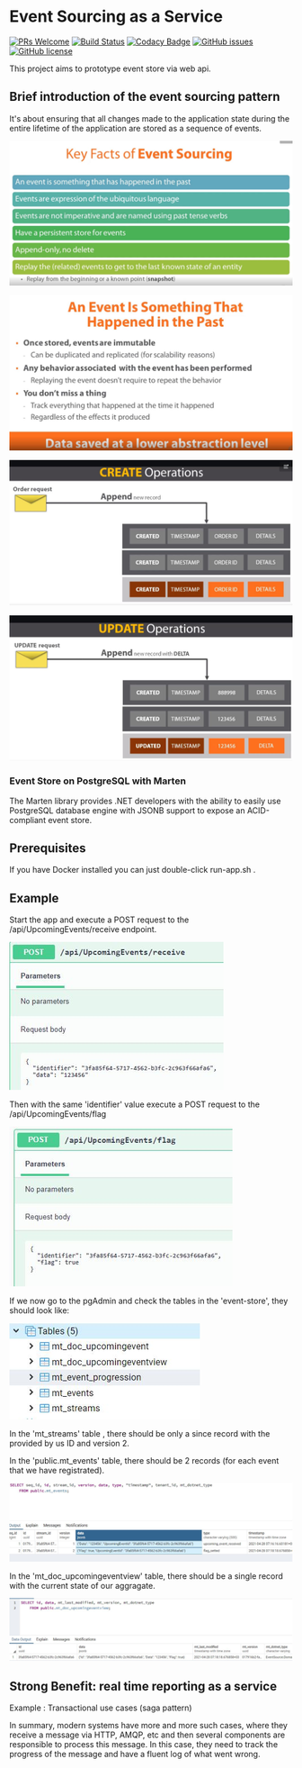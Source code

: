 # Event Sourcing as a Service
[![PRs Welcome](https://img.shields.io/badge/PRs-welcome-brightgreen.svg)](http://makeapullrequest.com)
[![Build Status](https://travis-ci.com/profjordanov/EventSource.svg?branch=main)](https://travis-ci.com/profjordanov/EventSource)
[![Codacy Badge](https://app.codacy.com/project/badge/Grade/336d1f8c57b34420b454bbcc836d4088)](https://www.codacy.com/gh/profjordanov/EventSource/dashboard?utm_source=github.com&amp;utm_medium=referral&amp;utm_content=profjordanov/EventSource&amp;utm_campaign=Badge_Grade)
[![GitHub issues](https://img.shields.io/github/issues/profjordanov/EventSource)](https://github.com/profjordanov/EventSource/issues)
[![GitHub license](https://img.shields.io/github/license/profjordanov/EventSource)](https://github.com/profjordanov/EventSource/blob/main/LICENSE)

This project aims to prototype event store via web api.

## Brief introduction of the event sourcing pattern
It's about ensuring that all changes made to the application state during the entire lifetime of the application
are stored as a sequence of events.

![alt text](https://raw.githubusercontent.com/profjordanov/EventSource/master/docs/Capture2.JPG)

![alt text](https://raw.githubusercontent.com/profjordanov/EventSource/master/docs/Capture3.JPG)

![alt text](https://raw.githubusercontent.com/profjordanov/EventSource/master/docs/Capture4.JPG)

![alt text](https://raw.githubusercontent.com/profjordanov/EventSource/master/docs/Capture5.JPG)

### Event Store on PostgreSQL with Marten
The Marten library provides .NET developers with the ability to easily use PostgreSQL database engine with JSONB support to expose an ACID-compliant event store.

## Prerequisites
If you have Docker installed you can just double-click run-app.sh .

## Example

Start the app and execute a POST request to the /api/UpcomingEvents/receive endpoint.

![alt text](https://raw.githubusercontent.com/profjordanov/EventSource/master/docs/Capture6.JPG)

Then with the same 'identifier' value execute a POST request to the /api/UpcomingEvents/flag

![alt text](https://raw.githubusercontent.com/profjordanov/EventSource/master/docs/Capture7.JPG)

If we now go to the pgAdmin and check the tables in the 'event-store', they should look like:

![alt text](https://raw.githubusercontent.com/profjordanov/EventSource/master/docs/Capture8.JPG)

In the 'mt_streams' table , there should be only a since record with the provided by us ID and version 2.

In the 'public.mt_events' table, there should be 2 records (for each event that we have registrated).

![alt text](https://raw.githubusercontent.com/profjordanov/EventSource/master/docs/Capture9.JPG)

In the 'mt_doc_upcomingeventview' table, there should be a single record with the current state of our aggragate.

![alt text](https://raw.githubusercontent.com/profjordanov/EventSource/master/docs/Capture10.JPG)

## Strong Benefit: real time reporting as a service
Example : Transactional use cases (saga pattern)

In summary, modern systems have more and more such cases, where they receive a message via HTTP, AMQP, etc and then several components are responsible to process this message. In this case, they need to track the progress of the message and have a fluent log of what went wrong.
 
